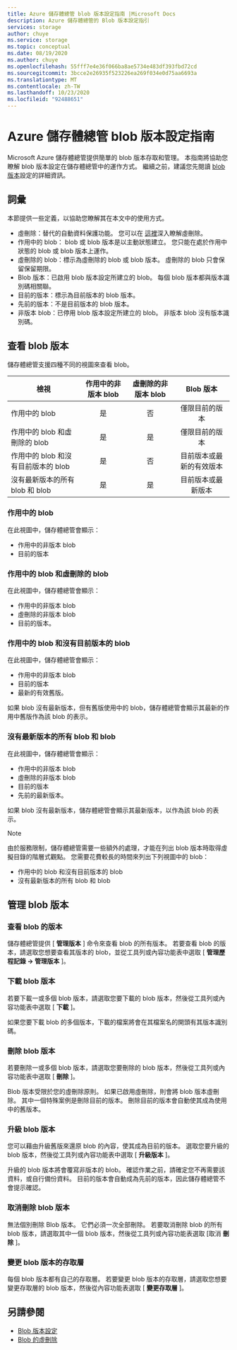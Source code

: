 ```yaml
---
title: Azure 儲存體總管 blob 版本設定指南 |Microsoft Docs
description: Azure 儲存體總管的 Blob 版本設定指引
services: storage
author: chuye
ms.service: storage
ms.topic: conceptual
ms.date: 08/19/2020
ms.author: chuye
ms.openlocfilehash: 55fff7e4e36f066ba8ae5734e483df393fbd72cd
ms.sourcegitcommit: 3bcce2e26935f523226ea269f034e0d75aa6693a
ms.translationtype: MT
ms.contentlocale: zh-TW
ms.lasthandoff: 10/23/2020
ms.locfileid: "92488651"
---
```

# <a name="azure-storage-explorer-blob-versioning-guide"></a>Azure 儲存體總管 blob 版本設定指南

Microsoft Azure 儲存體總管提供簡單的 blob 版本存取和管理。 本指南將協助您瞭解 blob 版本設定在儲存體總管中的運作方式。 繼續之前，建議您先閱讀 [blob 版本](/azure/storage/blobs/versioning-overview)設定的詳細資訊。

## <a name="terminology"></a>詞彙

本節提供一些定義，以協助您瞭解其在本文中的使用方式。

- 虛刪除：替代的自動資料保護功能。 您可以在 [這裡](/azure/storage/blobs/soft-delete-blob-overview)深入瞭解虛刪除。
- 作用中的 blob： blob 或 blob 版本是以主動狀態建立。 您只能在處於作用中狀態的 blob 或 blob 版本上運作。
- 虛刪除的 blob：標示為虛刪除的 blob 或 blob 版本。 虛刪除的 blob 只會保留保留期限。
- Blob 版本：已啟用 blob 版本設定所建立的 blob。 每個 blob 版本都與版本識別碼相關聯。
- 目前的版本：標示為目前版本的 blob 版本。
- 先前的版本：不是目前版本的 blob 版本。
- 非版本 blob：已停用 blob 版本設定所建立的 blob。 非版本 blob 沒有版本識別碼。

## <a name="view-blob-versions"></a>查看 blob 版本

儲存體總管支援四種不同的視圖來查看 blob。

| 檢視 | 作用中的非版本 blob | 虛刪除的非版本 blob | Blob 版本 |
| ---- | :----------: | :-----------: | :------------------: |
| 作用中的 blob | 是 | 否 | 僅限目前的版本 |
| 作用中的 blob 和虛刪除的 blob | 是 | 是 | 僅限目前的版本 |
| 作用中的 blob 和沒有目前版本的 blob | 是 | 否 | 目前版本或最新的有效版本 |
| 沒有最新版本的所有 blob 和 blob | 是 | 是 | 目前版本或最新版本 |

### <a name="active-blobs"></a>作用中的 blob

在此視圖中，儲存體總管會顯示：

- 作用中的非版本 blob
- 目前的版本

### <a name="active-blobs-and-soft-deleted-blobs"></a>作用中的 blob 和虛刪除的 blob

在此視圖中，儲存體總管會顯示：

- 作用中的非版本 blob
- 虛刪除的非版本 blob
- 目前的版本。

### <a name="active-blobs-and-blobs-without-current-version"></a>作用中的 blob 和沒有目前版本的 blob

在此視圖中，儲存體總管會顯示：

- 作用中的非版本 blob
- 目前的版本
- 最新的有效舊版。 

如果 blob 沒有最新版本，但有舊版使用中的 blob，儲存體總管會顯示其最新的作用中舊版作為該 blob 的表示。

### <a name="all-blobs-and-blobs-without-current-version"></a>沒有最新版本的所有 blob 和 blob

在此視圖中，儲存體總管會顯示：

- 作用中的非版本 blob
- 虛刪除的非版本 blob
- 目前的版本
- 先前的最新版本。 

如果 blob 沒有最新版本，儲存體總管會顯示其最新版本，以作為該 blob 的表示。

> [!Note]
> 由於服務限制，儲存體總管需要一些額外的處理，才能在列出 blob 版本時取得虛擬目錄的階層式觀點。 您需要花費較長的時間來列出下列視圖中的 blob：
> 
> - 作用中的 blob 和沒有目前版本的 blob
> - 沒有最新版本的所有 blob 和 blob

## <a name="manage-blob-versions"></a>管理 blob 版本

### <a name="view-versions-of-a-blob"></a>查看 blob 的版本

儲存體總管提供 [ **管理版本** ] 命令來查看 blob 的所有版本。 若要查看 blob 的版本，請選取您想要查看其版本的 blob，並從工具列或內容功能表中選取 [ **管理歷程記錄 &rarr; 管理版本** ]。

### <a name="download-blob-versions"></a>下載 blob 版本

若要下載一或多個 blob 版本，請選取您要下載的 blob 版本，然後從工具列或內容功能表中選取 [ **下載** ]。

如果您要下載 blob 的多個版本，下載的檔案將會在其檔案名的開頭有其版本識別碼。

### <a name="delete-blob-versions"></a>刪除 blob 版本

若要刪除一或多個 blob 版本，請選取您要刪除的 blob 版本，然後從工具列或內容功能表中選取 [ **刪除** ]。

Blob 版本受限於您的虛刪除原則。 如果已啟用虛刪除，則會將 blob 版本虛刪除。 其中一個特殊案例是刪除目前的版本。 刪除目前的版本會自動使其成為使用中的舊版本。

### <a name="promote-blob-version"></a>升級 blob 版本

您可以藉由升級舊版來還原 blob 的內容，使其成為目前的版本。 選取您要升級的 blob 版本，然後從工具列或內容功能表中選取 [ **升級版本** ]。

升級的 blob 版本將會覆寫非版本的 blob。 確認作業之前，請確定您不再需要該資料，或自行備份資料。 目前的版本會自動成為先前的版本，因此儲存體總管不會提示確認。

### <a name="undelete-blob-version"></a>取消刪除 blob 版本

無法個別刪除 Blob 版本。 它們必須一次全部刪除。 若要取消刪除 blob 的所有 blob 版本，請選取其中一個 blob 版本，然後從工具列或內容功能表選取 [取消 **刪除** ]。

### <a name="change-access-tier-of-blob-versions"></a>變更 blob 版本的存取層

每個 blob 版本都有自己的存取層。 若要變更 blob 版本的存取層，請選取您想要變更存取層的 blob 版本，然後從內容功能表選取 [ **變更存取層** ]。

## <a name="see-also"></a>另請參閱

* [Blob 版本設定](/azure/storage/blobs/versioning-overview)
* [Blob 的虛刪除](/azure/storage/blobs/soft-delete-blob-overview)
